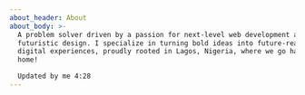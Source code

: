 ```yaml
---
about_header: About
about_body: >-
  A problem solver driven by a passion for next-level web development and
  futuristic design. I specialize in turning bold ideas into future-ready
  digital experiences, proudly rooted in Lagos, Nigeria, where we go hard or go
  home!

  Updated by me 4:28
---
```

